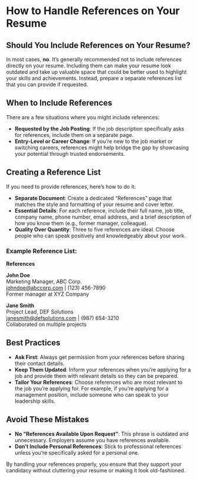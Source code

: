 # How to Handle References on Your Resume

## Should You Include References on Your Resume?

In most cases, **no**. It’s generally recommended not to include references directly on your resume. Including them can make your resume look outdated and take up valuable space that could be better used to highlight your skills and achievements. Instead, prepare a separate references list that you can provide if requested.

## When to Include References

There are a few situations where you might include references:

- **Requested by the Job Posting**: If the job description specifically asks for references, include them on a separate page.
- **Entry-Level or Career Change**: If you’re new to the job market or switching careers, references might help bridge the gap by showcasing your potential through trusted endorsements.

## Creating a Reference List

If you need to provide references, here’s how to do it:

- **Separate Document**: Create a dedicated “References” page that matches the style and formatting of your resume and cover letter.
- **Essential Details**: For each reference, include their full name, job title, company name, phone number, email address, and a brief description of how you know them (e.g., former manager, colleague).
- **Quality Over Quantity**: Three to five references are ideal. Choose people who can speak positively and knowledgeably about your work.

### Example Reference List:

**References**

**John Doe**  
Marketing Manager, ABC Corp.  
johndoe@abccorp.com | (123) 456-7890  
Former manager at XYZ Company

**Jane Smith**  
Project Lead, DEF Solutions  
janesmith@defsolutions.com | (987) 654-3210  
Collaborated on multiple projects

## Best Practices

- **Ask First**: Always get permission from your references before sharing their contact details.
- **Keep Them Updated**: Inform your references when you’re applying for a job and provide them with relevant details so they can be prepared.
- **Tailor Your References**: Choose references who are most relevant to the job you’re applying for. For example, if you’re applying for a management position, include someone who can speak to your leadership skills.

## Avoid These Mistakes

- **No “References Available Upon Request”**: This phrase is outdated and unnecessary. Employers assume you have references available.
- **Don’t Include Personal References**: Stick to professional references unless you’re specifically asked for a personal one.

By handling your references properly, you ensure that they support your candidacy without cluttering your resume or making it look old-fashioned.
